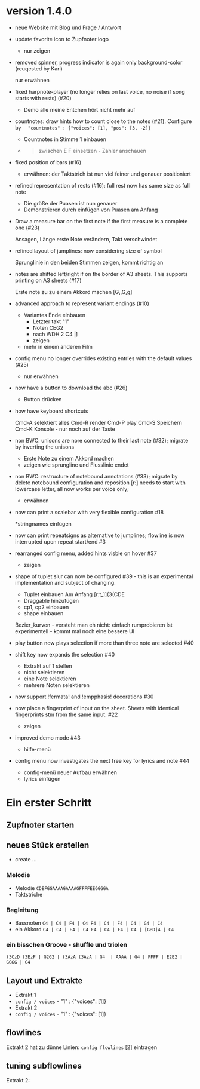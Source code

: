 # version 1.4.0

* neue Website mit Blog und  Frage / Antwort

* update favorite icon to Zupfnoter logo

    * nur zeigen
        

* removed spinner, progress indicator is again only background-color (reuqested by Karl)

    nur erwähnen

* fixed harpnote-player (no longer relies on last voice, no noise if song starts with rests) (#20)

    * Demo alle meine Entchen hört nicht mehr auf

* countnotes: draw hints how to count close to the notes (#21). Configure by `  "countnotes" : {"voices": [1], "pos": [3, -2]}`

    * Countnotes in Stimme 1 einbauen
    * > zwischen E F einsetzen - Zähler anschauen
    
* fixed position of bars (#16)
    
    * erwähnen: der Taktstrich ist nun viel feiner und genauer positioniert

* refined representation of rests (#16): full rest now has same size as full note

    * Die größe der Puasen ist nun genauer
    * Demonstrieren durch einfügen von Puasen am Anfang
    
* Draw a measure bar on the first note if the first measure is a complete one (#23)

    Ansagen, Länge erste Note verändern, Takt verschwindet
    
* refined layout of jumplines: now considering size of symbol

    Sprunglinie in den beiden Stimmen zeigen, kommt richtig an
    
* notes are shifted left/right if on the border of A3 sheets. This supports printing on A3 sheets (#17)

    Erste note zu zu einem Akkord machen [G,,G,g]
    
* advanced approach to represent variant endings (#10)

    * Variantes Ende einbauen
        * Letzter takt "1"
        * Noten CEG2
        * nach WDH 2 C4 |]
        * zeigen
    * mehr in einem anderen Film

* config menu no longer overrides existing entries with the default values (#25)

    * nur erwähnen

* now have a button to download the abc (#26) 

    * Button drücken
    
* how have keyboard shortcuts

    Cmd-A  selektiert alles
    Cmd-R  render
    Cmd-P  play
    Cmd-S  Speichern
    Cmd-K  Konsole - nur noch auf der Taste
    
* non BWC: unisons are nore connected to their last note (#32); migrate by inverting the unisons

    * Erste Note zu einem Akkord machen
    * zeigen wie sprungline und Flusslinie endet
    
* non BWC: restructure of notebound annotations (#33); migrate by delete notebound configuration and reposition
  \[r:\] needs to start with lowercase letter, all now works per voice only;
  
    * erwähnen
  

* now can print a scalebar with very flexible configuration #18

    *stringnames einfügen
    
* now can print repeatsigns as alternative to jumplines; flowline is now interrupted upon repeat start/end #3
* rearranged config menu, added hints visble on hover #37

    * zeigen

* shape of tuplet slur can now be configured #39 - this is an experimental implementation and subject of changing.

    * Tuplet einbauen Am Anfang [r:t_1](3(CDE
    * Draggable hinzufügen
    * cp1, cp2 einbauen
    * shape einbauen
    
    Bezier_kurven - versteht man eh nicht: einfach rumprobieren
    Ist experimentell - kommt mal noch eine bessere UI
    
    
* play button now plays selection if more than three note are selected #40
    
* shift key now expands the selection #40

    * Extrakt auf 1 stellen
    * nicht selektieren
    * eine Note selektieren
    * mehrere Noten selektieren

* now support !fermata! and !empphasis! decorations #30 
* now place a fingerprint of input on the sheet. Sheets with identical fingerprints stm from the same input. #22

    * zeigen
    
* improved demo mode #43

    * hilfe-menü
    
* config menu now investigates the next free key for lyrics and note #44

    * config-menü neuer Aufbau erwähnen
    * lyrics einfügen





# Ein erster Schritt

## Zupfnoter starten

## neues Stück erstellen


* create ...

### Melodie

* Melodie `CDEFGGAAAAGAAAAGFFFFEEGGGGA`
* Taktstriche

### Begleitung

* Bassnoten `C4 | C4 | F4 | C4 F4 | C4 | F4 | C4 | G4 | C4`
* ein Akkord `C4 | C4 | F4 | C4 F4 | C4 | F4 | C4 | [GBD]4 | C4`

### ein bisschen Groove - shuffle und triolen

`(3CzD (3EzF | G2G2 | (3AzA (3AzA | G4  | AAAA | G4 | FFFF | E2E2 | GGGG | C4`

## Layout und Extrakte

* Extrakt 1
* `config / voices` -    "1" : {"voices": [1]}
* Extrakt 2
* `config / voices` -    "1" : {"voices": [1]}

## flowlines

Extrakt 2 hat zu dünne Linien: `config flowlines` [2] eintragen

## tuning subflowlines

Extrakt 2: 








